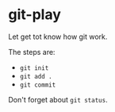 # git-play

Let get tot know how git work.

The steps are:

* `git init`
* `git add .`
* `git commit`

Don't forget about `git status`.
